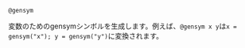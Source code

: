```
@gensym
```

変数のためのgensymシンボルを生成します。例えば、`@gensym x y`は`x = gensym("x"); y = gensym("y")`に変換されます。
